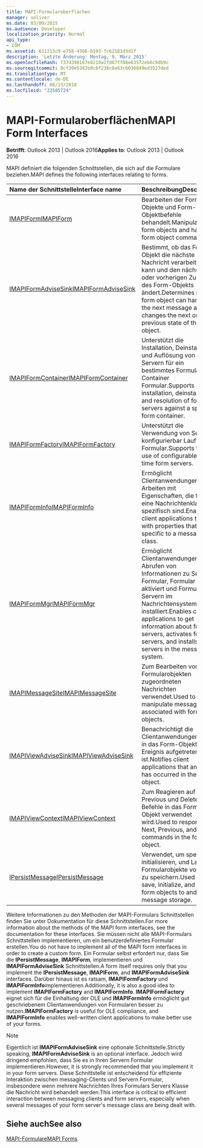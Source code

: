 ```yaml
---
title: MAPI-Formularoberflächen
manager: soliver
ms.date: 03/09/2015
ms.audience: Developer
localization_priority: Normal
api_type:
- COM
ms.assetid: 611213c9-e758-4366-b193-fc62181d3d1f
description: 'Letzte Änderung: Montag, 9. März 2015'
ms.openlocfilehash: f37d398167e8210a2fd67ff08e63572eb6c9db9c
ms.sourcegitcommit: 0cf39e5382b8c6f236c8a63c6036849ed3527ded
ms.translationtype: MT
ms.contentlocale: de-DE
ms.lasthandoff: 08/23/2018
ms.locfileid: "22585724"
---
```

# <a name="mapi-form-interfaces"></a><span data-ttu-id="2dcd4-103">MAPI-Formularoberflächen</span><span class="sxs-lookup"><span data-stu-id="2dcd4-103">MAPI Form Interfaces</span></span>

  
  
<span data-ttu-id="2dcd4-104">**Betrifft**: Outlook 2013 | Outlook 2016</span><span class="sxs-lookup"><span data-stu-id="2dcd4-104">**Applies to**: Outlook 2013 | Outlook 2016</span></span> 
  
<span data-ttu-id="2dcd4-105">MAPI definiert die folgenden Schnittstellen, die sich auf die Formulare beziehen.</span><span class="sxs-lookup"><span data-stu-id="2dcd4-105">MAPI defines the following interfaces relating to forms.</span></span>
  
|<span data-ttu-id="2dcd4-106">**Name der Schnittstelle**</span><span class="sxs-lookup"><span data-stu-id="2dcd4-106">**Interface name**</span></span>|<span data-ttu-id="2dcd4-107">**Beschreibung**</span><span class="sxs-lookup"><span data-stu-id="2dcd4-107">**Description**</span></span>|
|:-----|:-----|
|[<span data-ttu-id="2dcd4-108">IMAPIForm</span><span class="sxs-lookup"><span data-stu-id="2dcd4-108">IMAPIForm</span></span>](imapiformiunknown.md) <br/> |<span data-ttu-id="2dcd4-109">Bearbeiten der Formular-Objekte und Form-Objektbefehle behandelt.</span><span class="sxs-lookup"><span data-stu-id="2dcd4-109">Manipulates form objects and handles form object commands.</span></span>  <br/> |
|[<span data-ttu-id="2dcd4-110">IMAPIFormAdviseSink</span><span class="sxs-lookup"><span data-stu-id="2dcd4-110">IMAPIFormAdviseSink</span></span>](imapiformadvisesinkiunknown.md) <br/> |<span data-ttu-id="2dcd4-111">Bestimmt, ob das Form-Objekt die nächste Nachricht verarbeiten kann und den nächsten oder vorherigen Zustand des Form-Objekts ändert.</span><span class="sxs-lookup"><span data-stu-id="2dcd4-111">Determines if the form object can handle the next message and changes the next or previous state of the form object.</span></span>  <br/> |
|[<span data-ttu-id="2dcd4-112">IMAPIFormContainer</span><span class="sxs-lookup"><span data-stu-id="2dcd4-112">IMAPIFormContainer</span></span>](imapiformcontaineriunknown.md) <br/> |<span data-ttu-id="2dcd4-113">Unterstützt die Installation, Deinstallation und Auflösung von Servern für ein bestimmtes Formular Container Formular.</span><span class="sxs-lookup"><span data-stu-id="2dcd4-113">Supports installation, deinstallation, and resolution of form servers against a specific form container.</span></span>  <br/> |
|[<span data-ttu-id="2dcd4-114">IMAPIFormFactory</span><span class="sxs-lookup"><span data-stu-id="2dcd4-114">IMAPIFormFactory</span></span>](imapiformfactoryiunknown.md) <br/> |<span data-ttu-id="2dcd4-115">Unterstützt die Verwendung von Servern konfigurierbar Laufzeit-Formular.</span><span class="sxs-lookup"><span data-stu-id="2dcd4-115">Supports the use of configurable run-time form servers.</span></span>  <br/> |
|[<span data-ttu-id="2dcd4-116">IMAPIFormInfo</span><span class="sxs-lookup"><span data-stu-id="2dcd4-116">IMAPIFormInfo</span></span>](imapiforminfoimapiprop.md) <br/> |<span data-ttu-id="2dcd4-117">Ermöglicht Clientanwendungen zum Arbeiten mit Eigenschaften, die für eine Nachrichtenklasse spezifisch sind.</span><span class="sxs-lookup"><span data-stu-id="2dcd4-117">Enables client applications to work with properties that are specific to a message class.</span></span>  <br/> |
|[<span data-ttu-id="2dcd4-118">IMAPIFormMgr</span><span class="sxs-lookup"><span data-stu-id="2dcd4-118">IMAPIFormMgr</span></span>](imapiformmgriunknown.md) <br/> |<span data-ttu-id="2dcd4-119">Ermöglicht Clientanwendungen zum Abrufen von Informationen zu Servern Formular, Formular Server aktiviert und Formular Servern im Nachrichtensystem installiert.</span><span class="sxs-lookup"><span data-stu-id="2dcd4-119">Enables client applications to get information about form servers, activates form servers, and installs form servers in the messaging system.</span></span>  <br/> |
|[<span data-ttu-id="2dcd4-120">IMAPIMessageSite</span><span class="sxs-lookup"><span data-stu-id="2dcd4-120">IMAPIMessageSite</span></span>](imapimessagesiteiunknown.md) <br/> |<span data-ttu-id="2dcd4-121">Zum Bearbeiten von Formularobjekten zugeordneten Nachrichten verwendet.</span><span class="sxs-lookup"><span data-stu-id="2dcd4-121">Used to manipulate messages associated with form objects.</span></span>  <br/> |
|[<span data-ttu-id="2dcd4-122">IMAPIViewAdviseSink</span><span class="sxs-lookup"><span data-stu-id="2dcd4-122">IMAPIViewAdviseSink</span></span>](imapiviewadvisesinkiunknown.md) <br/> |<span data-ttu-id="2dcd4-123">Benachrichtigt die Clientanwendungen, die in das Form-Objekt ein Ereignis aufgetreten ist.</span><span class="sxs-lookup"><span data-stu-id="2dcd4-123">Notifies client applications that an event has occurred in the form object.</span></span>  <br/> |
|[<span data-ttu-id="2dcd4-124">IMAPIViewContext</span><span class="sxs-lookup"><span data-stu-id="2dcd4-124">IMAPIViewContext</span></span>](imapiviewcontextiunknown.md) <br/> |<span data-ttu-id="2dcd4-125">Zum Reagieren auf Next, Previous und Delete-Befehle in das Form-Objekt verwendet wird.</span><span class="sxs-lookup"><span data-stu-id="2dcd4-125">Used to respond to Next, Previous, and Delete commands in the form object.</span></span>  <br/> |
|[<span data-ttu-id="2dcd4-126">IPersistMessage</span><span class="sxs-lookup"><span data-stu-id="2dcd4-126">IPersistMessage</span></span>](ipersistmessageiunknown.md) <br/> |<span data-ttu-id="2dcd4-127">Verwendet, um speichern, initialisieren, und Laden Formularobjekte von und zu speichern.</span><span class="sxs-lookup"><span data-stu-id="2dcd4-127">Used to save, initialize, and load form objects to and from message storage.</span></span>  <br/> |
   
<span data-ttu-id="2dcd4-128">Weitere Informationen zu den Methoden der MAPI-Formulars Schnittstellen finden Sie unter Dokumentation für diese Schnittstellen.</span><span class="sxs-lookup"><span data-stu-id="2dcd4-128">For more information about the methods of the MAPI form interfaces, see the documentation for these interfaces.</span></span> <span data-ttu-id="2dcd4-129">Sie müssen nicht alle MAPI-Formulars Schnittstellen implementieren, um ein benutzerdefiniertes Formular erstellen.</span><span class="sxs-lookup"><span data-stu-id="2dcd4-129">You do not have to implement all of the MAPI form interfaces in order to create a custom form.</span></span> <span data-ttu-id="2dcd4-130">Ein Formular selbst erfordert nur, dass Sie die **IPersistMessage**, **IMAPIForm**, implementieren und **IMAPIFormAdviseSink** Schnittstellen.</span><span class="sxs-lookup"><span data-stu-id="2dcd4-130">A form itself requires only that you implement the **IPersistMessage**, **IMAPIForm**, and **IMAPIFormAdviseSink** interfaces.</span></span> <span data-ttu-id="2dcd4-131">Darüber hinaus ist es ratsam, **IMAPIFormFactory** und **IMAPIFormInfo**implementieren.</span><span class="sxs-lookup"><span data-stu-id="2dcd4-131">Additionally, it is also a good idea to implement **IMAPIFormFactory** and **IMAPIFormInfo**.</span></span> <span data-ttu-id="2dcd4-132">**IMAPIFormFactory** eignet sich für die Einhaltung der OLE und **IMAPIFormInfo** ermöglicht gut geschriebenem Clientanwendungen von Formularen besser zu nutzen.</span><span class="sxs-lookup"><span data-stu-id="2dcd4-132">**IMAPIFormFactory** is useful for OLE compliance, and **IMAPIFormInfo** enables well-written client applications to make better use of your forms.</span></span> 
  
> [!NOTE]
> <span data-ttu-id="2dcd4-133">Eigentlich ist **IMAPIFormAdviseSink** eine optionale Schnittstelle.</span><span class="sxs-lookup"><span data-stu-id="2dcd4-133">Strictly speaking, **IMAPIFormAdviseSink** is an optional interface.</span></span> <span data-ttu-id="2dcd4-134">Jedoch wird dringend empfohlen, dass Sie es in Ihren Servern Formular implementieren.</span><span class="sxs-lookup"><span data-stu-id="2dcd4-134">However, it is strongly recommended that you implement it in your form servers.</span></span> <span data-ttu-id="2dcd4-135">Diese Schnittstelle ist entscheidend für effiziente Interaktion zwischen messaging-Clients und Servern Formular, insbesondere wenn mehrere Nachrichten Ihres Formulars Servers Klasse die Nachricht wird behandelt werden.</span><span class="sxs-lookup"><span data-stu-id="2dcd4-135">This interface is critical to efficient interaction between messaging clients and form servers, especially when several messages of your form server's message class are being dealt with.</span></span> 
  
## <a name="see-also"></a><span data-ttu-id="2dcd4-136">Siehe auch</span><span class="sxs-lookup"><span data-stu-id="2dcd4-136">See also</span></span>



[<span data-ttu-id="2dcd4-137">MAPI-Formulare</span><span class="sxs-lookup"><span data-stu-id="2dcd4-137">MAPI Forms</span></span>](mapi-forms.md)

